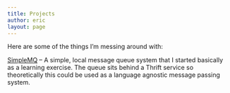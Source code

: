 ```yaml
---
title: Projects
author: eric
layout: page
---
```

Here are some of the things I&#8217;m messing around with:

[SimpleMQ][1] &#8211; A simple, local message queue system that I started basically as a learning exercise. The queue sits behind a Thrift service so theoretically this could be used as a language agnostic message passing system.

 [1]: https://github.com/eperry126/simplemq "SimpleMq"